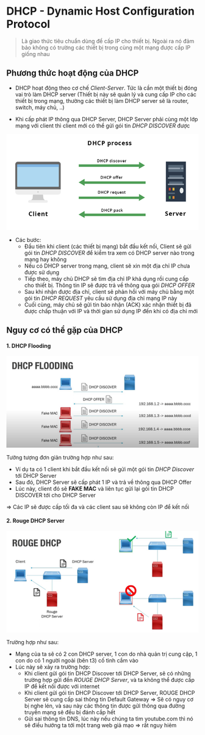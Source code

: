 # DHCP - Dynamic Host Configuration Protocol

> Là giao thức tiêu chuẩn dùng để cấp IP cho thiết bị. Ngoài ra nó đảm bảo không có trường các thiết bị trong cùng một mạng được cấp IP giống nhau


## Phương thức hoạt động của DHCP

- DHCP hoạt động theo cơ chế *Client-Server*. Tức là cần một thiết bị đóng vai trò làm DHCP server (Thiết bị này sẽ quản lý và cung cấp IP cho các thiết bị trong mạng, thường các thiết bị làm DHCP server sẽ là router, switch, máy chủ, ..)

- Khi cấp phát IP thông qua DHCP Server, DHCP Server phải cùng một lớp mạng với client thì client mới có thể gửi gói tin *DHCP DISCOVER* được

![DHCP](assets/DHCP.png)

- Các bước:
    - Đầu tiên khi client (các thiết bị mạng) bắt đầu kết nối, Client sẽ gửi gói tin *DHCP DISCOVER* để kiểm tra xem có DHCP server nào trong mạng hay không
    - Nếu có DHCP server trong mạng, client sẽ xin một địa chỉ IP chưa được sử dụng
    - Tiếp theo, máy chủ DHCP sẽ tìm địa chỉ IP khả dụng rồi cung cấp cho thiết bị. Thông tin IP sẽ được trả về thông qua gói *DHCP OFFER*
    - Sau khi nhận được địa chỉ, client sẽ phản hồi với máy chủ bằng một gói tin *DHCP REQUEST* yêu cầu sử dụng địa chỉ mạng IP này
    - Cuối cùng, máy chủ sẽ gửi tin báo nhận (ACK) xác nhận thiết bị đã được chấp thuận với IP và thời gian sử dụng IP đến khi có địa chỉ mới


## Nguy cơ có thể gặp của DHCP

#### 1. DHCP Flooding

![DHCP-Flooding](assets/DHCP-Flooding.png)

Tưởng tượng đơn giản trường hợp như sau: 
- Ví dụ ta có 1 client khi bắt đầu kết nối sẽ gửi một gói tin *DHCP Discover* tới DHCP Server
- Sau đó, DHCP Server sẽ cấp phát 1 IP và trả về thông qua DHCP Offer
- Lúc này, client đó sẽ **FAKE MAC** và liên tục gửi lại gói tin DHCP DISCOVER tới cho DHCP Server 

=> Các IP sẽ được cấp tối đa và các client sau sẽ không còn IP để kết nối


#### 2. Rouge DHCP Server

![Rouge DHCP](assets/Rouge-DHCP.png)

Trường hợp như sau:
- Mạng của ta sẽ có 2 con DHCP server, 1 con do nhà quản trị cung cập, 1 con do có 1 người ngoài (bên t3) cố tình cắm vào
- Lúc này sẽ xảy ra trường hợp:
    - Khi client gửi gói tin DHCP Discover tới DHCP Server, sẽ có những trường hợp gửi đến *ROUGE DHCP Server*, và ta không thể được cấp IP để kết nối được với internet
    - Khi client gửi gói tin DHCP Discover tới DHCP Server, ROUGE DHCP Server sẽ cung cấp sai thông tin Default Gateway => Sẽ có nguy cơ bị nghe lén, và sau này các thông tin được gửi thông qua đường truyền mạng sẽ đều bị đánh cắp hết
    - Gửi sai thông tin DNS, lúc này nếu chúng ta tìm youtube.com thì nó sẽ điều hướng ta tới một trang web giả mạo => rất nguy hiẻm